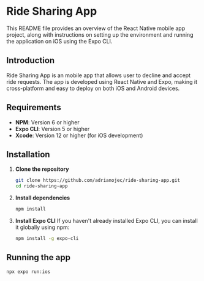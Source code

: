 # Ride Sharing App

This README file provides an overview of the React Native mobile app project, along with instructions on setting up the environment and running the application on iOS using the Expo CLI. 

## Introduction
Ride Sharing App is an mobile app that allows user to decline and accept ride requests. The app is developed using React Native and Expo, making it cross-platform and easy to deploy on both iOS and Android devices.

## Requirements
- **NPM**: Version 6 or higher
- **Expo CLI**: Version 5 or higher
- **Xcode**: Version 12 or higher (for iOS development)

## Installation
1. **Clone the repository**
   ```bash
   git clone https://github.com/adrianojec/ride-sharing-app.git
   cd ride-sharing-app

2. **Install dependencies**
   ```bash
   npm install

3. **Install Expo CLI**
   If you haven't already installed Expo CLI, you can install it globally using npm:
   ```bash
   npm install -g expo-cli

## Running the app
```bash
npx expo run:ios

